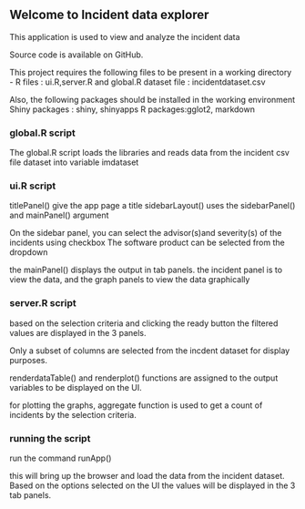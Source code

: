 ## Welcome to Incident data explorer

This application is used to view and analyze the incident data 

Source code is available on GitHub.

This project requires the following files to be present in a working directory -
  R files : ui.R,server.R and global.R 
  dataset file : incidentdataset.csv 

Also, the following packages should be installed in the working environment
  Shiny packages : shiny, shinyapps
  R packages:gglot2, markdown
  

### global.R script
The global.R script loads the libraries and reads data from the incident csv file dataset into variable imdataset

### ui.R script
titlePanel() give the app page a title
sidebarLayout() uses the sidebarPanel() and mainPanel() argument

On the sidebar panel, you can select the advisor(s)and severity(s) of the incidents using checkbox
The software product can be selected from the dropdown


the mainPanel() displays the output in tab panels. 
the incident panel is to view the data, and the graph panels to view the data graphically


### server.R script
based on the selection criteria and clicking the ready button the filtered values are displayed in the 3 panels.

Only a subset of columns are selected from the incdent dataset for display purposes.

renderdataTable() and renderplot() functions are assigned to the output variables to be displayed on the UI.

for plotting the graphs, aggregate function is used to get a count of incidents by the selection criteria.

### running the script
run the command runApp()

this will bring up the browser and load the data from the incident dataset. Based on the options selected on the UI the values will be displayed in the 3 tab panels.